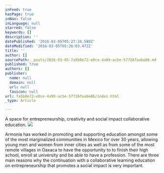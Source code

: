 ```yaml
---
inFeed: true
hasPage: true
inNav: false
inLanguage: null
starred: false
keywords: []
description: ''
datePublished: '2016-03-05T05:27:34.588Z'
dateModified: '2016-03-05T05:26:03.472Z'
title: ''
author: []
sourcePath: _posts/2016-03-05-7a5b8e72-e0ce-4a99-acbe-57726faabe86.md
published: true
authors: []
publisher:
  name: null
  domain: null
  url: null
  favicon: null
url: 7a5b8e72-e0ce-4a99-acbe-57726faabe86/index.html
_type: Article

---
```

A space for entrepreneurship, creativity and social impact collaborative education.
![](https://the-grid-user-content.s3-us-west-2.amazonaws.com/c4af043c-b483-48c2-99aa-e1386df22462.jpg)

Armonía has worked in promoting and supporting education amongst some of the most marginalized communities in Mexico for over 30 years, allowing young men and women from inner cities as well as from some of the most remote villages in Oaxaca to have the opportunity to to finish their high school, enroll at university and be able to have a profession. There are three main reasons why the continuation with a collaborative learning education on entrepreneurship that promotes a social impact is very important.